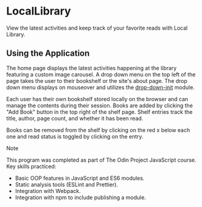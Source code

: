 # LocalLibrary

View the latest activities and keep track of your favorite reads with Local Library.

## Using the Application

The home page displays the latest activities happening at the library featuring a custom image carousel. A drop down menu on the top left of the page takes the user to their bookshelf or the site's about page. The drop down menu displays on mouseover and utilizes the [drop-down-init](https://www.npmjs.com/package/drop-down-init?activeTab=readme) module.

Each user has their own bookshelf stored locally on the browser and can manage the contents during their session. Books are added by clicking the "Add Book" button in the top right of the shelf page. Shelf entries track the title, author, page count, and whether it has been read.

Books can be removed from the shelf by clicking on the red x below each one and read status is toggled by clicking on the entry.

> [!NOTE]
> This program was completed as part of The Odin Project JavaScript course.
> Key skills practiced:
>
> - Basic OOP features in JavaScript and ES6 modules.
> - Static analysis tools (ESLint and Prettier).
> - Integration with Webpack.
> - Integration with npm to include publishing a module.
